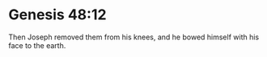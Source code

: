 # Genesis 48:12

Then Joseph removed them from his knees, and he bowed himself with his face to the earth.
